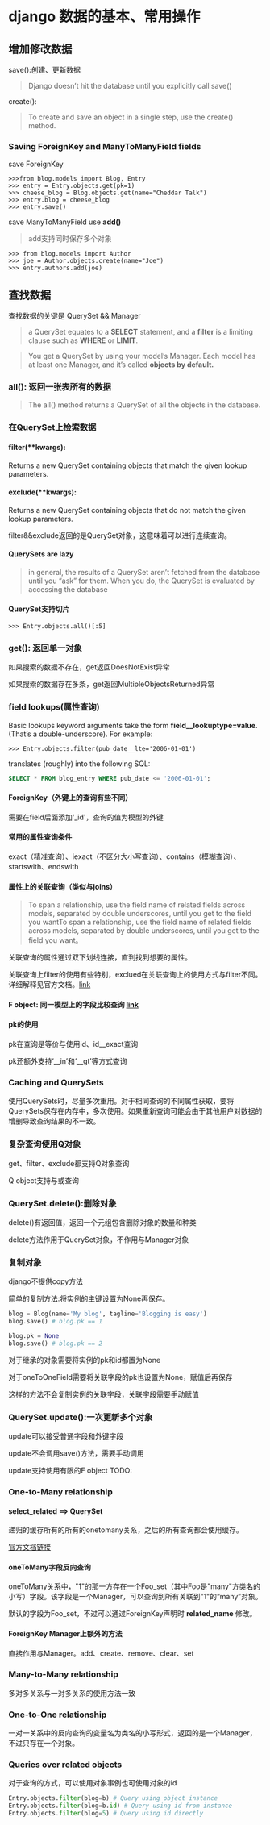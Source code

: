 # django 数据的基本、常用操作

## 增加修改数据

save():创建、更新数据
> Django doesn’t hit the database until you explicitly call save()

create():
> To create and save an object in a single step, use the create() method.

### Saving ForeignKey and ManyToManyField fields

save ForeignKey

```shell
>>>from blog.models import Blog, Entry
>>> entry = Entry.objects.get(pk=1)
>>> cheese_blog = Blog.objects.get(name="Cheddar Talk")
>>> entry.blog = cheese_blog
>>> entry.save()
```

save ManyToManyField use __add()__
> add支持同时保存多个对象

```shell
>>> from blog.models import Author
>>> joe = Author.objects.create(name="Joe")
>>> entry.authors.add(joe)
```

## 查找数据

查找数据的关键是 QuerySet && Manager

> a QuerySet equates to a __SELECT__ statement, and a __filter__ is a limiting clause such as __WHERE__ or __LIMIT__.

> You get a QuerySet by using your model’s Manager. Each model has at least one Manager, and it’s called __objects by default.__


### all(): 返回一张表所有的数据
>The all() method returns a QuerySet of all the objects in the database.


### 在QuerySet上检索数据

#### filter(**kwargs):

Returns a new QuerySet containing objects that match the given lookup parameters.

#### exclude(**kwargs):

Returns a new QuerySet containing objects that do not match the given lookup parameters.

filter&&exclude返回的是QuerySet对象，这意味着可以进行连续查询。

#### QuerySets are lazy

> in general, the results of a QuerySet aren’t fetched from the database until you “ask” for them. When you do, the QuerySet is evaluated by accessing the database

#### QuerySet支持切片

```shell
>>> Entry.objects.all()[:5]
```

### get(): 返回单一对象

如果搜索的数据不存在，get返回DoesNotExist异常

如果搜索的数据存在多条，get返回MultipleObjectsReturned异常

### field lookups(属性查询)

Basic lookups keyword arguments take the form __field__lookuptype=value__. (That’s a double-underscore). For example:

```shell
>>> Entry.objects.filter(pub_date__lte='2006-01-01')
```

translates (roughly) into the following SQL:

```sql
SELECT * FROM blog_entry WHERE pub_date <= '2006-01-01';
```

#### ForeignKey（外键上的查询有些不同）

需要在field后面添加'_id'，查询的值为模型的外键

#### 常用的属性查询条件

exact（精准查询）、iexact（不区分大小写查询）、contains（模糊查询）、startswith、endswith

#### 属性上的关联查询（类似与joins）

>To span a relationship, use the field name of related fields across models, separated by double underscores, until you get to the field you wantTo span a relationship, use the field name of related fields across models, separated by double underscores, until you get to the field you want。

关联查询的属性通过双下划线连接，直到找到想要的属性。

关联查询上filter的使用有些特别，exclued在关联查询上的使用方式与filter不同。详细解释见官方文档。[link](https://docs.djangoproject.com/en/3.0/topics/db/queries/#spanning-multi-valued-relationships)

#### F object: 同一模型上的字段比较查询 [link](https://docs.djangoproject.com/en/3.0/topics/db/queries/#filters-can-reference-fields-on-the-model)

#### pk的使用

pk在查询是等价与使用id、id__exact查询

pk还额外支持‘__in’和‘__gt’等方式查询

### Caching and QuerySets

使用QuerySets时，尽量多次重用。对于相同查询的不同属性获取，要将QuerySets保存在内存中，多次使用。如果重新查询可能会由于其他用户对数据的增删导致查询结果的不一致。

### 复杂查询使用Q对象

get、filter、exclude都支持Q对象查询

Q object支持与或查询

### QuerySet.delete():删除对象

delete()有返回值，返回一个元组包含删除对象的数量和种类

delete方法作用于QuerySet对象，不作用与Manager对象

### 复制对象

django不提供copy方法

简单的复制方法:将实例的主键设置为None再保存。

```python
blog = Blog(name='My blog', tagline='Blogging is easy')
blog.save() # blog.pk == 1

blog.pk = None
blog.save() # blog.pk == 2
```

对于继承的对象需要将实例的pk和id都置为None

对于oneToOneField需要将关联字段的pk也设置为None，赋值后再保存

这样的方法不会复制实例的关联字段，关联字段需要手动赋值

### QuerySet.update():一次更新多个对象

update可以接受普通字段和外键字段

update不会调用save()方法，需要手动调用

update支持使用有限的F object TODO:

### One-to-Many relationship

#### select_related ==> QuerySet

递归的缓存所有的所有的onetomany关系，之后的所有查询都会使用缓存。

[官方文档链接](https://docs.djangoproject.com/en/3.0/ref/models/querysets/#django.db.models.query.QuerySet.select_related)

#### oneToMany字段反向查询

oneToMany关系中，"1"的那一方存在一个Foo_set（其中Foo是"many"方类名的小写）字段。该字段是一个Manager，可以查询到所有关联到"1"的“many”对象。

默认的字段为Foo_set，不过可以通过ForeignKey声明时 __related_name__ 修改。

#### ForeignKey Manager上额外的方法

直接作用与Manager。add、create、remove、clear、set

### Many-to-Many relationship

多对多关系与一对多关系的使用方法一致

### One-to-One relationship

一对一关系中的反向查询的变量名为类名的小写形式，返回的是一个Manager，不过只存在一个对象。

### Queries over related objects

对于查询的方式，可以使用对象事例也可使用对象的id

```python
Entry.objects.filter(blog=b) # Query using object instance
Entry.objects.filter(blog=b.id) # Query using id from instance
Entry.objects.filter(blog=5) # Query using id directly
```







































